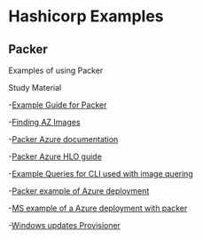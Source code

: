 # Hashicorp Examples
## Packer
Examples of using Packer 

Study Material

-[Example Guide for Packer](https://youtube.com/playlist?list=PL8VzFQ8k4U1Jp6eWgHSXHiiRWRvPyCKRj)

-[Finding AZ Images](https://docs.microsoft.com/en-us/azure/virtual-machines/windows/cli-ps-findimage)

-[Packer Azure documentation](https://www.packer.io/plugins/builders/azure/arm)

-[Packer Azure HLO guide](https://youtu.be/JzFS8l0xNRQ)

-[Example Queries for CLI used with image quering](https://docs.microsoft.com/en-gb/cli/azure/query-azure-cli)

-[Packer example of Azure deployment](https://github.com/hashicorp/packer-plugin-azure/tree/main/example)

-[MS example of a Azure deployment with packer](https://docs.microsoft.com/en-us/azure/virtual-machines/windows/build-image-with-packer)

-[Windows updates Provisioner](https://www.virtualizationhowto.com/2021/01/automate-vmware-template-patching-for-windows/)
